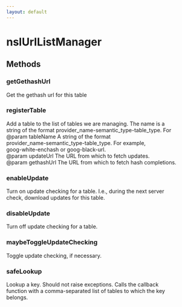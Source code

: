```yaml
---
layout: default
---
```


# nsIUrlListManager #

## Methods ##

### getGethashUrl ###
  
Get the gethash url for this table  
  

### registerTable ###
  
Add a table to the list of tables we are managing. The name is a  
string of the format provider_name-semantic_type-table_type.  For  
@param tableName A string of the format  
       provider_name-semantic_type-table_type.  For example,  
       goog-white-enchash or goog-black-url.  
@param updateUrl The URL from which to fetch updates.  
@param gethashUrl The URL from which to fetch hash completions.  
  

### enableUpdate ###
  
Turn on update checking for a table. I.e., during the next server  
check, download updates for this table.  
  

### disableUpdate ###
  
Turn off update checking for a table.  
  

### maybeToggleUpdateChecking ###
  
Toggle update checking, if necessary.  
  

### safeLookup ###
  
Lookup a key.  Should not raise exceptions.  Calls the callback  
function with a comma-separated list of tables to which the key  
belongs.  
  
